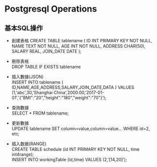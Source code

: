 # Postgresql Operations  
## 基本SQL操作  
- 創建表格
CREATE TABLE tablename (
  ID INT PRIMARY KEY NOT NULL,
  NAME TEXT NOT NULL,
  AGE INT NOT NULL,
  ADDRESS CHAR(50),
  SALARY REAL,
  JOIN_DATE DATE
);  
- 刪除表格  
DROP TABLE IF EXISTS tablename
- 插入數據(JSON)   
INSERT INTO tablename (
  ID,NAME,AGE,ADDRESS,SALARY,JOIN_DATE,DATA
) VALUES (1,'abc',30,'Shanghai China',2000.00,'2017-01-01','{"BMI":"20","height":"180","weight":"70"}');  
- 查詢數據  
SELECT * FROM tablename;  
- 更新數據  
UPDATE tablename SET column=value,column=value... WHERE id=2, etc;

- 插入数据(RANGE)  
CREATE TABLE schedule (id INT PRIMARY KEY NOT NULL, time int4range);  
INSERT INTO workingTable (id,time) VALUES (2,'[14,20]');  